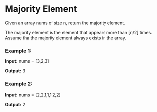 # Majority Element

Given an array nums of size n, return the majority element.

The majority element is the element that appears more than [n/2] times. Assume tha the majority element always exists in the array.

### Example 1: ###

**Input:** nums = [3,2,3]

**Output:** 3

### Example 2: ###

**Input:** nums = [2,2,1,1,1,2,2]

**Output:** 2





